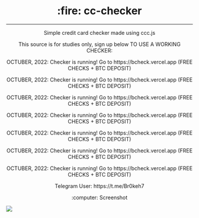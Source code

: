 <h1 align=center> :fire: cc-checker</h1>

---

<p align=center>Simple credit card checker made using ccc.js</p>

<p align=center>This source is for studies only, sign up below TO USE A WORKING CHECKER:</p>
<p align=center>OCTUBER, 2022: Checker is running! Go to https://bcheck.vercel.app (FREE CHECKS + BTC DEPOSIT)</p>
<p align=center>OCTUBER, 2022: Checker is running! Go to https://bcheck.vercel.app (FREE CHECKS + BTC DEPOSIT)</p>
<p align=center>OCTUBER, 2022: Checker is running! Go to https://bcheck.vercel.app (FREE CHECKS + BTC DEPOSIT)</p>
<p align=center>OCTUBER, 2022: Checker is running! Go to https://bcheck.vercel.app (FREE CHECKS + BTC DEPOSIT)</p>
<p align=center>OCTUBER, 2022: Checker is running! Go to https://bcheck.vercel.app (FREE CHECKS + BTC DEPOSIT)</p>
<p align=center>OCTUBER, 2022: Checker is running! Go to https://bcheck.vercel.app (FREE CHECKS + BTC DEPOSIT)</p>
<p align=center>OCTUBER, 2022: Checker is running! Go to https://bcheck.vercel.app (FREE CHECKS + BTC DEPOSIT)</p>

<p align=center>Telegram User: https://t.me/Br0keh7</p

---

<p align=center>:computer: Screenshot</p>
<img align="left" src="https://raw.githubusercontent.com/br0keh/cc-checker/master/public/assets/screenshot.png"/>

